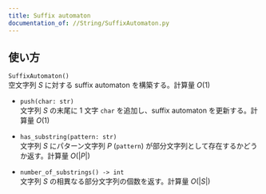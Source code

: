 ```yaml
---
title: Suffix automaton
documentation_of: //String/SuffixAutomaton.py
---
```


## 使い方
`SuffixAutomaton()`  
空文字列 $S$ に対する suffix automaton を構築する。計算量 $O(1)$

- `push(char: str)`  
文字列 $S$ の末尾に 1 文字 `char` を追加し、suffix automaton を更新する。計算量 $O(1)$

- `has_substring(pattern: str)`  
文字列 $S$ にパターン文字列 $P$ (`pattern`) が部分文字列として存在するかどうか返す。計算量 $O(|P|)$

- `number_of_substrings() -> int`  
文字列 $S$ の相異なる部分文字列の個数を返す。計算量 $O(|S|)$
